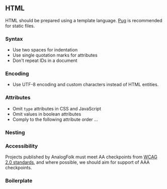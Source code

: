 ## HTML

HTML should be prepared using a template language. [Pug][pug] is recommended
for static files.

### Syntax

- Use two spaces for indentation
- Use single quotation marks for attributes
- Don't repeat IDs in a document

### Encoding

- Use UTF-8 encoding and custom characters instead of HTML entities.

### Attributes

- Omit `type` attributes in CSS and JavaScript
- Omit values in boolean attributes
- Comply to the following attribute order ...

### Nesting

### Accessibility

Projects published by AnalogFolk must meet AA checkpoints from 
[WCAG 2.0 standards][wcag], and where possible, we should aim for support 
of AAA checkpoints.

### Boilerplate

[pug]: https://pugjs.org/api/getting-started.html
[wcag]: https://www.w3.org/TR/WCAG20/
